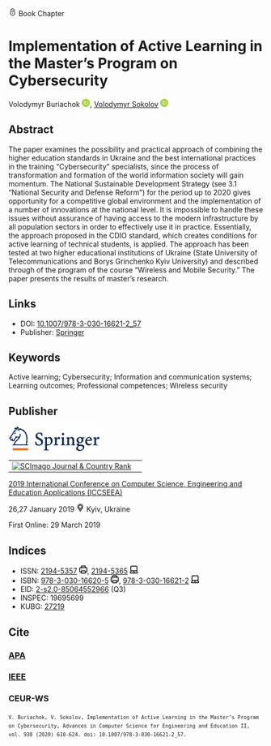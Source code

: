 <img src="/icons/lock.svg" width="16" height="16"> Book Chapter

# Implementation of Active Learning in the Master’s Program on Cybersecurity

Volodymyr Buriachok <a href="https://orcid.org/0000-0002-4055-1494" target="_blank"><img src="/icons/orcid.svg" width="16" height="16"></a>,
<a href="/">Volodymyr Sokolov</a> <a href="https://orcid.org/0000-0002-9349-7946" target="_blank"><img src="/icons/orcid.svg" width="16" height="16"></a>

## Abstract

The paper examines the possibility and practical approach of combining the higher education standards in Ukraine and the best international practices in the training “Cybersecurity” specialists, since the process of transformation and formation of the world information society will gain momentum. The National Sustainable Development Strategy (see 3.1 “National Security and Defense Reform”) for the period up to 2020 gives opportunity for a competitive global environment and the implementation of a number of innovations at the national level. It is impossible to handle these issues without assurance of having access to the modern infrastructure by all population sectors in order to effectively use it in practice. Essentially, the approach proposed in the CDIO standard, which creates conditions for active learning of technical students, is applied. The approach has been tested at two higher educational institutions of Ukraine (State University of Telecommunications and Borys Grinchenko Kyiv University) and described through of the program of the course “Wireless and Mobile Security.” The paper presents the results of master’s research.

## Links

* DOI: [10.1007/978-3-030-16621-2_57](https://doi.org/10.1007/978-3-030-16621-2_57) 
* Publisher: [Springer](https://link.springer.com/chapter/10.1007/978-3-030-16621-2_57) 

## Keywords

Active learning; Cybersecurity; Information and communication systems; Learning outcomes; Professional competences; Wireless security

## Publisher

<img src="/icons/springer.svg" height="50">

<table>
<tr>
<td>
<a href="https://www.scimagojr.com/journalsearch.php?q=21100975545&amp;tip=sid&amp;exact=no" title="SCImago Journal &amp; Country Rank"><img border="0" src="https://corsproxy.io/?https://www.scimagojr.com/journal_img.php?id=21100975545" alt="SCImago Journal &amp; Country Rank"  /></a>
</td>
<td style="text-align: left;">
<span class="__dimensions_badge_embed__" data-doi="10.1007/978-3-030-16621-2_57" data-hide-zero-citations="true"></span><script async src="https://badge.dimensions.ai/badge.js" charset="utf-8"></script>
</td>
</tr>
</table>

[2019 International Conference on Computer Science, Engineering and Education Applications (ICCSEEA)](https://link.springer.com/book/10.1007/978-3-030-16621-2)

26,27 January 2019 <img src="/icons/location-pin.svg" width="16" height="16"> Kyiv, Ukraine

First Online: 29 March 2019

## Indices

* ISSN: [2194-5357](https://portal.issn.org/resource/ISSN/2194-5357) <img src="/icons/print.svg" width="16" height="16">, [2194-5365](https://portal.issn.org/resource/ISSN/2194-5365) <img src="/icons/online.svg" width="16" height="16">
* ISBN: [978-3-030-16620-5](https://isbnsearch.org/isbn/978-3-030-16620-5) <img src="/icons/print.svg" width="16" height="16">, [978-3-030-16621-2](https://isbnsearch.org/isbn/978-3-030-16621-2) <img src="/icons/online.svg" width="16" height="16">
* EID: [2-s2.0-85064552966](http://www.scopus.com/record/display.url?origin=inward&eid=2-s2.0-85064552966) (Q3)
* INSPEC: 19695699
* KUBG: [27219](http://elibrary.kubg.edu.ua/id/eprint/27219/)

## Cite

### [APA](https://citation.crosscite.org/format?doi=10.1007/978-3-030-16621-2_57&style=apa&lang=en-US)

### [IEEE](https://citation.crosscite.org/format?doi=10.1007/978-3-030-16621-2_57&style=ieee&lang=en-US)

### CEUR-WS

<small>`V. Buriachok, V. Sokolov, Implementation of Active Learning in the Master’s Program on Cybersecurity, Advances in Computer Science for Engineering and Education II, vol. 938 (2020) 610-624. doi: 10.1007/978-3-030-16621-2_57.`</small>